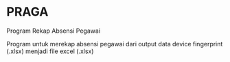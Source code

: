 # PRAGA
Program Rekap Absensi Pegawai


Program untuk merekap absensi pegawai dari output data device fingerprint (.xlsx) menjadi file excel (.xlsx)
